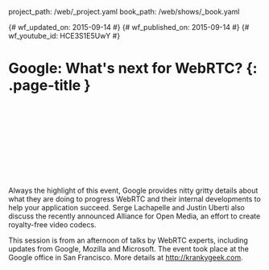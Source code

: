 project_path: /web/_project.yaml book_path: /web/shows/_book.yaml

{# wf_updated_on: 2015-09-14 #} {# wf_published_on: 2015-09-14 #} {# wf_youtube_id: HCE3S1E5UwY #}

# Google: What's next for WebRTC? {: .page-title }

<div class="video-wrapper">
  <iframe class="devsite-embedded-youtube-video" data-video-id="HCE3S1E5UwY"
          data-autohide="1" data-showinfo="0" frameborder="0" allowfullscreen>
  </iframe>
</div>

Always the highlight of this event, Google provides nitty gritty details about what they are doing to progress WebRTC and their internal developments to help your application succeed. Serge Lachapelle and Justin Uberti also discuss the recently announced Alliance for Open Media, an effort to create royalty-free video codecs.

This session is from an afternoon of talks by WebRTC experts, including updates from Google, Mozilla and Microsoft. The event took place at the Google office in San Francisco. More details at http://krankygeek.com.